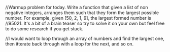 //Warmup problem for today. Write a function that given a list of non negative integers, arranges them such that they form the largest possible number. For example, given [50, 2, 1, 9], the largest formed number is //95021. It's a bit of a brain teaser so try to solve it on your own but feel free to do some research if you get stuck.

//I would want to loop through an array of numbers and find the largest one, then itterate back through with a loop for the next, and so on.
